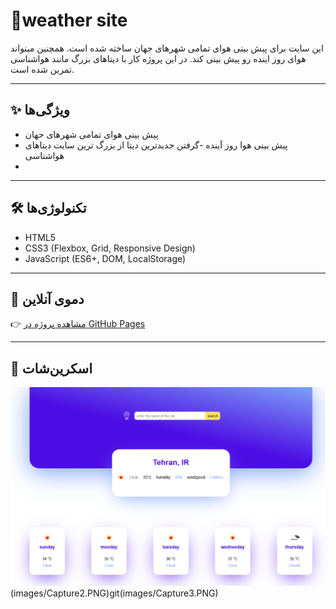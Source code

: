 # 🚀weather site

این سایت برای پیش بینی هوای تمامی شهرهای جهان ساخته شده است. همچنین مینواند هوای  روز اینده رو پیش بینی کند.
در این پروژه کار با دیتاهای بزرگ مانند هواشناسی تمرین شده است.

 

---

## ✨ ویژگی‌ها
- پیش بینی هوای تمامی شهرهای حهان
- پیش بینی هوا روز آینده
-گرفتن جدیدترین دیتا از بزرگ ترین سایت دیتاهای هواشناسی
-  

---

## 🛠️ تکنولوژی‌ها
- HTML5  
- CSS3 (Flexbox, Grid, Responsive Design)  
- JavaScript (ES6+, DOM, LocalStorage)  

---

## 🎯 دموی آنلاین
👉 [مشاهده پروژه در GitHub Pages](https://github.com/zahramalekpour/weathersite)

---

## 📸 اسکرین‌شات
![weather site Screenshot](./images/Capture.PNG)(images/Capture2.PNG)git(images/Capture3.PNG)

